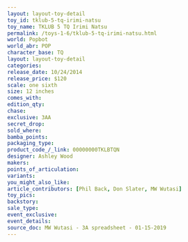 ```yaml
---
layout: layout-toy-detail 
toy_id: tklub-5-tq-irimi-natsu
toy_name: TKLUB 5 TQ Irimi Natsu
permalink: /toys-1-6/tklub-5-tq-irimi-natsu.html
world: Popbot
world_abr: POP
character_base: TQ
layout: layout-toy-detail
categories: 
release_date: 10/24/2014
release_price: $120 
scale: one sixth
size: 12 inches
comes_with: 
edition_qty: 
chase: 
exclusive: 3AA
secret_drop: 
sold_where: 
bamba_points: 
packaging_type: 
product_code_/_link: 00000000TKLBTQN
designer: Ashley Wood
makers: 
points_of_articulation: 
variants: 
you_might_also_like: 
article_contributors: [Phil Back, Don Slater, MW Wutasi]
toy_pics: 
backstory: 
sale_type: 
event_exclusive: 
event_details: 
source_doc: MW Wutasi - 3A spreadsheet - 01-15-2019
---
```

